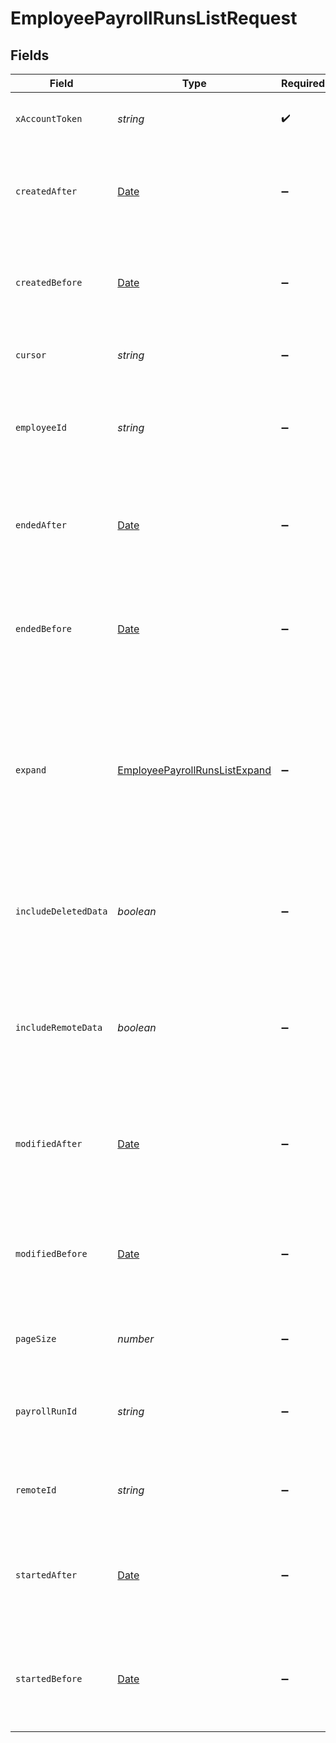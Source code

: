 # EmployeePayrollRunsListRequest


## Fields

| Field                                                                                                                  | Type                                                                                                                   | Required                                                                                                               | Description                                                                                                            |
| ---------------------------------------------------------------------------------------------------------------------- | ---------------------------------------------------------------------------------------------------------------------- | ---------------------------------------------------------------------------------------------------------------------- | ---------------------------------------------------------------------------------------------------------------------- |
| `xAccountToken`                                                                                                        | *string*                                                                                                               | :heavy_check_mark:                                                                                                     | Token identifying the end user.                                                                                        |
| `createdAfter`                                                                                                         | [Date](https://developer.mozilla.org/en-US/docs/Web/JavaScript/Reference/Global_Objects/Date)                          | :heavy_minus_sign:                                                                                                     | If provided, will only return objects created after this datetime.                                                     |
| `createdBefore`                                                                                                        | [Date](https://developer.mozilla.org/en-US/docs/Web/JavaScript/Reference/Global_Objects/Date)                          | :heavy_minus_sign:                                                                                                     | If provided, will only return objects created before this datetime.                                                    |
| `cursor`                                                                                                               | *string*                                                                                                               | :heavy_minus_sign:                                                                                                     | The pagination cursor value.                                                                                           |
| `employeeId`                                                                                                           | *string*                                                                                                               | :heavy_minus_sign:                                                                                                     | If provided, will only return employee payroll runs for this employee.                                                 |
| `endedAfter`                                                                                                           | [Date](https://developer.mozilla.org/en-US/docs/Web/JavaScript/Reference/Global_Objects/Date)                          | :heavy_minus_sign:                                                                                                     | If provided, will only return employee payroll runs ended after this datetime.                                         |
| `endedBefore`                                                                                                          | [Date](https://developer.mozilla.org/en-US/docs/Web/JavaScript/Reference/Global_Objects/Date)                          | :heavy_minus_sign:                                                                                                     | If provided, will only return employee payroll runs ended before this datetime.                                        |
| `expand`                                                                                                               | [EmployeePayrollRunsListExpand](../../models/operations/employeepayrollrunslistexpand.md)                              | :heavy_minus_sign:                                                                                                     | Which relations should be returned in expanded form. Multiple relation names should be comma separated without spaces. |
| `includeDeletedData`                                                                                                   | *boolean*                                                                                                              | :heavy_minus_sign:                                                                                                     | Whether to include data that was marked as deleted by third party webhooks.                                            |
| `includeRemoteData`                                                                                                    | *boolean*                                                                                                              | :heavy_minus_sign:                                                                                                     | Whether to include the original data Merge fetched from the third-party to produce these models.                       |
| `modifiedAfter`                                                                                                        | [Date](https://developer.mozilla.org/en-US/docs/Web/JavaScript/Reference/Global_Objects/Date)                          | :heavy_minus_sign:                                                                                                     | If provided, only objects synced by Merge after this date time will be returned.                                       |
| `modifiedBefore`                                                                                                       | [Date](https://developer.mozilla.org/en-US/docs/Web/JavaScript/Reference/Global_Objects/Date)                          | :heavy_minus_sign:                                                                                                     | If provided, only objects synced by Merge before this date time will be returned.                                      |
| `pageSize`                                                                                                             | *number*                                                                                                               | :heavy_minus_sign:                                                                                                     | Number of results to return per page.                                                                                  |
| `payrollRunId`                                                                                                         | *string*                                                                                                               | :heavy_minus_sign:                                                                                                     | If provided, will only return employee payroll runs for this employee.                                                 |
| `remoteId`                                                                                                             | *string*                                                                                                               | :heavy_minus_sign:                                                                                                     | The API provider's ID for the given object.                                                                            |
| `startedAfter`                                                                                                         | [Date](https://developer.mozilla.org/en-US/docs/Web/JavaScript/Reference/Global_Objects/Date)                          | :heavy_minus_sign:                                                                                                     | If provided, will only return employee payroll runs started after this datetime.                                       |
| `startedBefore`                                                                                                        | [Date](https://developer.mozilla.org/en-US/docs/Web/JavaScript/Reference/Global_Objects/Date)                          | :heavy_minus_sign:                                                                                                     | If provided, will only return employee payroll runs started before this datetime.                                      |